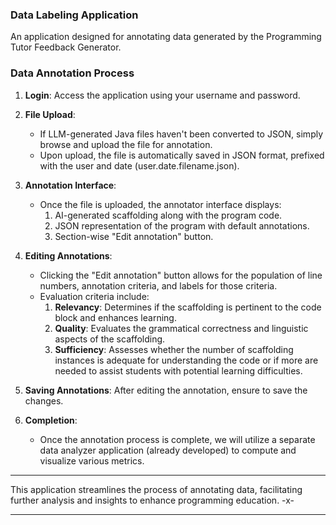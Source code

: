 ### Data Labeling Application

An application designed for annotating data generated by the Programming Tutor Feedback Generator.

### Data Annotation Process

1. **Login**: Access the application using your username and password.

2. **File Upload**:
   - If LLM-generated Java files haven't been converted to JSON, simply browse and upload the file for annotation.
   - Upon upload, the file is automatically saved in JSON format, prefixed with the user and date (user.date.filename.json).

3. **Annotation Interface**:
   - Once the file is uploaded, the annotator interface displays:
     1. AI-generated scaffolding along with the program code.
     2. JSON representation of the program with default annotations.
     3. Section-wise "Edit annotation" button.

4. **Editing Annotations**:
   - Clicking the "Edit annotation" button allows for the population of line numbers, annotation criteria, and labels for those criteria.
   - Evaluation criteria include:
     1. **Relevancy**: Determines if the scaffolding is pertinent to the code block and enhances learning.
     2. **Quality**: Evaluates the grammatical correctness and linguistic aspects of the scaffolding.
     3. **Sufficiency**: Assesses whether the number of scaffolding instances is adequate for understanding the code or if more are needed to assist students with potential learning difficulties.

5. **Saving Annotations**: After editing the annotation, ensure to save the changes.

6. **Completion**:
   - Once the annotation process is complete, we will utilize a separate data analyzer application (already developed) to compute and visualize various metrics.


---

This application streamlines the process of annotating data, facilitating further analysis and insights to enhance programming education.
-x-
___________________